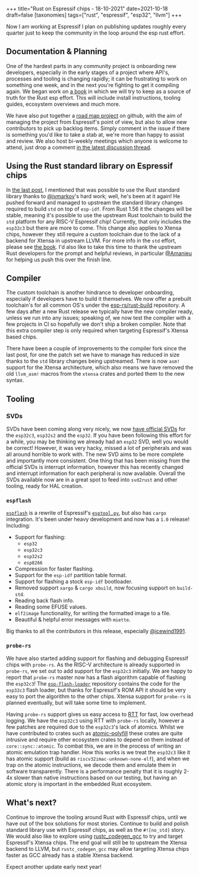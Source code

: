 +++
title="Rust on Espressif chips - 18-10-2021"
date=2021-10-18
draft=false
[taxonomies]
tags=["rust", "espressif", "esp32", "llvm"]
+++

Now I am working at Espressif I plan on publishing updates roughly every quarter just to keep the community in the loop around the esp rust effort.

## Documentation & Planning

One of the hardest parts in any community project is onboarding new developers, especially in the early stages of a project where API's, processes and tooling is changing rapidly; it can be frustrating to work on something one week, and in the next you're fighting to get it compiling again. We began work on [a book](https://esp-rs.github.io/book/) in which we will try to keep as a source of truth for the Rust esp effort. This will include install instructions, tooling guides, ecosystem overviews and much more. 

We have also put together a [road map project](https://github.com/orgs/esp-rs/projects/1) on github, with the aim of managing the project from Espressif's point of view, but also to allow new contributors to pick up backlog items. Simply comment in the issue if there is something you'd like to take a stab at, we're more than happy to assist and review. We also host bi-weekly meetings which anyone is welcome to attend, just drop a comment [in the latest discussion thread](https://github.com/esp-rs/rust/discussions).

## Using the Rust standard library on Espressif chips

In [the last post](https://mabez.dev/blog/posts/esp-rust-espressif/), I mentioned that was possible to use the Rust standard library thanks to [@ivmarkov](https://github.com/ivmarkov)'s hard work; well, he's been at it again! He pushed forward and managed to upstream the standard library changes required to build `std` on top of `esp-idf`. From Rust 1.56 it the changes will be stable, meaning it's possible to use the upstream Rust toolchain to build the `std` platform for any RISC-V Espressif chip! Currently, that only includes the `esp32c3` but there are more to come. This change also applies to Xtensa chips, however they still require a custom toolchain due to the lack of a backend for Xtensa in upstream LLVM. For more info in the `std` effort, please see [the book](https://esp-rs.github.io/book/). I'd also like to take this time to thank the upstream Rust developers for the prompt and helpful reviews, in particular [@Amanieu](https://github.com/Amanieu) for helping us push this over the finish line.

## Compiler

The custom toolchain is another hindrance to developer onboarding, especially if developers have to build it themselves. We now offer a prebuilt toolchain's for all common OS's under the [esp-rs/rust-build](https://github.com/esp-rs/rust-build) repository. A few days after a new Rust release we typically have the new compiler ready, unless we run into any issues; speaking of, we now test the compiler with a few projects in CI so hopefully we don't ship a broken compiler. Note that this extra compiler step is only required when targeting Espressif's Xtensa based chips.

There have been a couple of improvements to the compiler fork since the last post, for one the patch set we have to manage has reduced in size thanks to the `std` library changes being upstreamed. There is now `asm!` support for the Xtensa architecture, which also means we have removed the old `llvm_asm!` macros from the `xtensa` crates and ported them to the new syntax.

## Tooling

### SVDs

SVDs have been coming along very nicely, we now [have official SVDs](https://github.com/espressif/svd/tree/main/svd) for the `esp32c3`, `esp32s2` and the `esp32`. If you have been following this effort for a while, you may be thinking we already had an `esp32` SVD, well you would be correct! However, it was very hacky, missed a lot of peripherals and was all around horrible to work with. The new SVD aims to be more complete and importantly more consistent. One thing that has been missing from the official SVDs is interrupt information, however this has recently changed and interrupt information for each peripheral is now available. Overall the SVDs available now are in a great spot to feed into `svd2rust` and other tooling, ready for HAL creation.

### `espflash`

[`espflash`](https://github.com/esp-rs/espflash) is a rewrite of Espressif's [`esptool.py`](https://github.com/espressif/esptool), but also has `cargo` integration. It's been under heavy development and now has a `1.0` release! Including:

- Support for flashing:
  - `esp32`
  - `esp32c3`
  - `esp32s2`
  - `esp8266`
- Compression for faster flashing.
- Support for the `esp-idf` partition table format.
- Support for flashing a stock `esp-idf` bootloader.
- Removed support `xargo` & `cargo xbuild`, now focusing support on `build-std`.
- Reading back flash info.
- Reading some EFUSE values.
- `elf2image` functionality, for writing the formatted image to a file.
- Beautiful & helpful error messages with `miette`.

Big thanks to all the contributors in this release, especially [@icewind1991](https://github.com/icewind1991).

### `probe-rs`

We have also started adding support for flashing and debugging Espressif chips with `probe-rs`. As the RISC-V architecture is already supported in `probe-rs`, we set out to add support for the `esp32c3` initially. We are happy to report that `probe-rs` master now has a flash algorithm capable of flashing the `esp32c3`! The [`esp-flash-loader`](https://github.com/esp-rs/esp-flash-loader) repository contains the code for the `esp32c3` flash loader, but thanks for Espressif's ROM API it should be very easy to port the algorithm to the other chips. Xtensa support for `probe-rs` is planned eventually, but will take some time to implement.

Having `probe-rs` support gives us easy access to [RTT](https://www.segger.com/products/debug-probes/j-link/technology/about-real-time-transfer/) for fast, low overhead logging. We have the `esp32c3` using RTT with `probe-rs` locally, however a few patches are required due to the `esp32c3`'s lack of atomics. Whilst we have contributed to crates such as [atomic-polyfill](https://github.com/embassy-rs/atomic-polyfill/pull/6) these crates are quite intrusive and require other ecosystem crates to depend on them instead of `core::sync::atomic`. To combat this, we are in the process of writing an atomic emulation trap handler. How this works is we treat the `esp32c3` like it has atomic support (build as `riscv32imac-unknown-none-elf`), and when we trap on the atomic instructions, we decode them and emulate them in software transparently. There is a performance penalty that it is roughly 2-4x slower than native instructions based on our testing, but having an atomic story is important in the embedded Rust ecosystem.

## What's next?

Continue to improve the tooling around Rust with Espressif chips, until we have out of the box solutions for most stories. Continue to build and polish standard library use with Espressif chips, as well as the `#![no_std]` story. We would also like to explore using [rustc_codegen_gcc](https://github.com/rust-lang/rustc_codegen_gcc) to try and target Espressif's Xtensa chips. The end goal will still be to upstream the Xtensa backend to LLVM, but `rustc_codegen_gcc` may allow targeting Xtensa chips faster as GCC already has a stable Xtensa backend. 

Expect another update early next year!